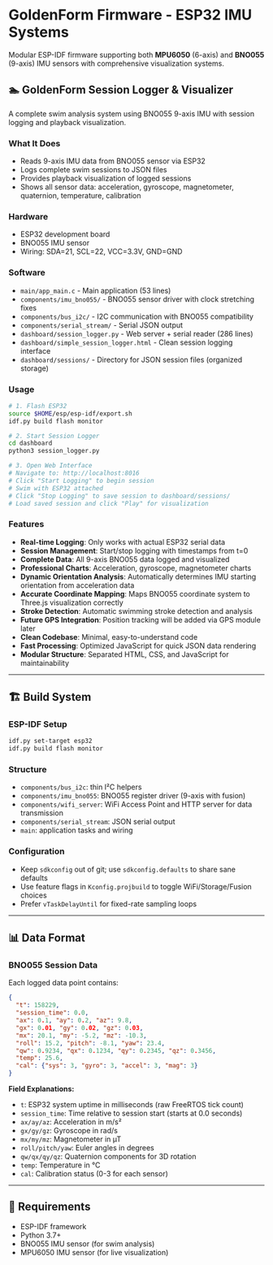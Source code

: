 # GoldenForm Firmware - ESP32 IMU Systems

Modular ESP-IDF firmware supporting both **MPU6050** (6-axis) and **BNO055** (9-axis) IMU sensors with comprehensive visualization systems.

## 🏊 GoldenForm Session Logger & Visualizer

A complete swim analysis system using BNO055 9-axis IMU with session logging and playback visualization.

### What It Does
- Reads 9-axis IMU data from BNO055 sensor via ESP32
- Logs complete swim sessions to JSON files
- Provides playback visualization of logged sessions
- Shows all sensor data: acceleration, gyroscope, magnetometer, quaternion, temperature, calibration

### Hardware
- ESP32 development board
- BNO055 IMU sensor
- Wiring: SDA=21, SCL=22, VCC=3.3V, GND=GND

### Software
- `main/app_main.c` - Main application (53 lines)
- `components/imu_bno055/` - BNO055 sensor driver with clock stretching fixes
- `components/bus_i2c/` - I2C communication with BNO055 compatibility
- `components/serial_stream/` - Serial JSON output
- `dashboard/session_logger.py` - Web server + serial reader (286 lines)
- `dashboard/simple_session_logger.html` - Clean session logging interface
- `dashboard/sessions/` - Directory for JSON session files (organized storage)

### Usage
```bash
# 1. Flash ESP32
source $HOME/esp/esp-idf/export.sh
idf.py build flash monitor

# 2. Start Session Logger
cd dashboard
python3 session_logger.py

# 3. Open Web Interface
# Navigate to: http://localhost:8016
# Click "Start Logging" to begin session
# Swim with ESP32 attached
# Click "Stop Logging" to save session to dashboard/sessions/
# Load saved session and click "Play" for visualization
```

### Features
- **Real-time Logging**: Only works with actual ESP32 serial data
- **Session Management**: Start/stop logging with timestamps from t=0
- **Complete Data**: All 9-axis BNO055 data logged and visualized
- **Professional Charts**: Acceleration, gyroscope, magnetometer charts
- **Dynamic Orientation Analysis**: Automatically determines IMU starting orientation from acceleration data
- **Accurate Coordinate Mapping**: Maps BNO055 coordinate system to Three.js visualization correctly
- **Stroke Detection**: Automatic swimming stroke detection and analysis
- **Future GPS Integration**: Position tracking will be added via GPS module later
- **Clean Codebase**: Minimal, easy-to-understand code
- **Fast Processing**: Optimized JavaScript for quick JSON data rendering
- **Modular Structure**: Separated HTML, CSS, and JavaScript for maintainability

---


## 🏗️ Build System

### ESP-IDF Setup
```bash
idf.py set-target esp32
idf.py build flash monitor
```

### Structure
- `components/bus_i2c`: thin I²C helpers
- `components/imu_bno055`: BNO055 register driver (9-axis with fusion)
- `components/wifi_server`: WiFi Access Point and HTTP server for data transmission
- `components/serial_stream`: JSON serial output
- `main`: application tasks and wiring

### Configuration
- Keep `sdkconfig` out of git; use `sdkconfig.defaults` to share sane defaults
- Use feature flags in `Kconfig.projbuild` to toggle WiFi/Storage/Fusion choices
- Prefer `vTaskDelayUntil` for fixed-rate sampling loops

---

## 📊 Data Format

### BNO055 Session Data
Each logged data point contains:
```json
{
  "t": 158229,
  "session_time": 0.0,
  "ax": 0.1, "ay": 0.2, "az": 9.8,
  "gx": 0.01, "gy": 0.02, "gz": 0.03,
  "mx": 20.1, "my": -5.2, "mz": -10.3,
  "roll": 15.2, "pitch": -8.1, "yaw": 23.4,
  "qw": 0.9234, "qx": 0.1234, "qy": 0.2345, "qz": 0.3456,
  "temp": 25.6,
  "cal": {"sys": 3, "gyro": 3, "accel": 3, "mag": 3}
}
```

**Field Explanations:**
- `t`: ESP32 system uptime in milliseconds (raw FreeRTOS tick count)
- `session_time`: Time relative to session start (starts at 0.0 seconds)
- `ax/ay/az`: Acceleration in m/s²
- `gx/gy/gz`: Gyroscope in rad/s  
- `mx/my/mz`: Magnetometer in µT
- `roll/pitch/yaw`: Euler angles in degrees
- `qw/qx/qy/qz`: Quaternion components for 3D rotation
- `temp`: Temperature in °C
- `cal`: Calibration status (0-3 for each sensor)

---

## 🔧 Requirements

- ESP-IDF framework
- Python 3.7+
- BNO055 IMU sensor (for swim analysis)
- MPU6050 IMU sensor (for live visualization)